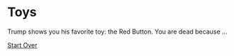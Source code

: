 # Toys

Trump shows you his favorite toy: the Red Button. You are dead because ...

[Start Over](../start/start-over.md)
